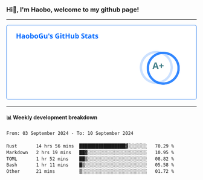 <!--<h2 align="center"> Hi👋, I'm Haobo, welcome to my github page! </h2>-->
### Hi👋, I'm Haobo, welcome to my github page!
-------

<img href="https://github.com/HaoboGu" src="assets/stats.svg" alt="github stats" /> 

-------

#### 📊 **Weekly development breakdown**
<!--START_SECTION:waka-->

```txt
From: 03 September 2024 - To: 10 September 2024

Rust       14 hrs 56 mins  █████████████████▓░░░░░░░   70.29 %
Markdown   2 hrs 19 mins   ██▓░░░░░░░░░░░░░░░░░░░░░░   10.95 %
TOML       1 hr 52 mins    ██▒░░░░░░░░░░░░░░░░░░░░░░   08.82 %
Bash       1 hr 11 mins    █▒░░░░░░░░░░░░░░░░░░░░░░░   05.58 %
Other      21 mins         ▒░░░░░░░░░░░░░░░░░░░░░░░░   01.72 %
```

<!--END_SECTION:waka-->
<!--
backup url: https://github-readme-status-dusky-ten.vercel.app/api?username=HaoboGu&count_private=true&show_icons=true&theme=transparent&border_color=2f80ed
-->
<!--
**HaoboGu/HaoboGu** is a ✨ _special_ ✨ repository because its `README.md` (this file) appears on your GitHub profile.

Here are some ideas to get you started:

- 🔭 I’m currently working on AI-assisted programming tools
- 🌱 I’m currently learning ...
- 👯 I’m looking to collaborate on ...
- 🤔 I’m looking for help with ...
- 💬 Ask me about ...
- 📫 How to reach me: ...
- 😄 Pronouns: ...
- ⚡ Fun fact: ...
-->
